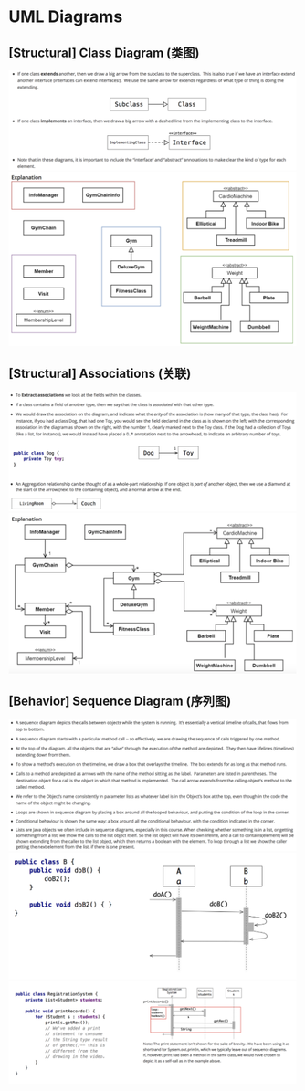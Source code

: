 # UML Diagrams

## [Structural] Class Diagram (类图)

<img src="https://github.com/Ziang-Lu/Software-Development-and-Design/blob/master/3-UML%20Diagrams/class_hierarchy.png?raw=true">

<br>

<img src="https://github.com/Ziang-Lu/Software-Development-and-Design/blob/master/3-UML%20Diagrams/class_hierarchy_example.png?raw=true">

<br>

## [Structural] Associations (关联)

<img src="https://github.com/Ziang-Lu/Software-Development-and-Design/blob/master/3-UML%20Diagrams/associations.png?raw=true">

<br>

<img src="https://github.com/Ziang-Lu/Software-Development-and-Design/blob/master/3-UML%20Diagrams/associations_example.png?raw=true">

<br>

## [Behavior] Sequence Diagram (序列图)

<img src="https://github.com/Ziang-Lu/Software-Development-and-Design/blob/master/3-UML%20Diagrams/sequence_diagram.png?raw=true">

<br>

<img src="https://github.com/Ziang-Lu/Software-Development-and-Design/blob/master/3-UML%20Diagrams/sequence_diagram_simple.png?raw=true">

<br>

<img src="https://github.com/Ziang-Lu/Software-Development-and-Design/blob/master/3-UML%20Diagrams/sequence_diagram_loop.png?raw=true">

